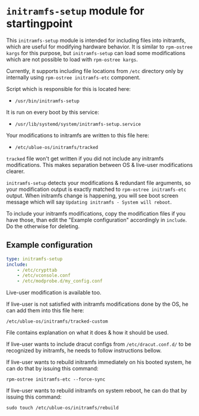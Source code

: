 # `initramfs-setup` module for startingpoint

This `initramfs-setup` module is intended for including files into initramfs, which are useful for modifying hardware behavior.
It is similar to `rpm-ostree kargs` for this purpose, but `initramfs-setup` can load some modifications which are not possible to load with `rpm-ostree kargs`.

Currently, it supports including file locations from `/etc` directory only by internally using `rpm-ostree initramfs-etc` component.

Script which is responsible for this is located here:

- `/usr/bin/initramfs-setup`

It is run on every boot by this service:

- `/usr/lib/systemd/system/initramfs-setup.service`

Your modifications to initramfs are written to this file here:

- `/etc/ublue-os/initramfs/tracked`

`tracked` file won't get written if you did not include any initramfs modifications. This makes separation between OS & live-user modifications clearer.

`initramfs-setup` detects your modifications & redundant file arguments, so your modification output is exactly matched to `rpm-ostree initramfs-etc` output. When initramfs change is happening, you will see boot screen message which will say `Updating initramfs - System will reboot`.

To include your initramfs modifications, copy the modification files if you have those, than edit the "Example configuration" accordingly in `include`.
Do the otherwise for deleting.

## Example configuration

```yaml
type: initramfs-setup
include:
    - /etc/crypttab
    - /etc/vconsole.conf
    - /etc/modprobe.d/my_config.conf
```

Live-user modification is available too.

If live-user is not satisfied with initramfs modifications done by the OS, he can add them into this file here:

`/etc/ublue-os/initramfs/tracked-custom`

File contains explanation on what it does & how it should be used.

If live-user wants to include dracut configs from `/etc/dracut.conf.d/` to be recognized by initramfs, he needs to follow instructions bellow.

If live-user wants to rebuild initramfs immediately on his booted system, he can do that by issuing this command:

`rpm-ostree initramfs-etc --force-sync`

If live-user wants to rebuild initramfs on system reboot, he can do that by issuing this command:

`sudo touch /etc/ublue-os/initramfs/rebuild`
